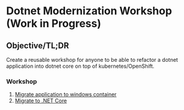 # Dotnet Modernization Workshop (Work in Progress)

## Objective/TL;DR

Create a reusable workshop for anyone to be able to refactor a dotnet application into dotnet core on top of kubernetes/OpenShift.

### Workshop

1. [Migrate application to windows container](01-app-to-container.md)
2. [Migrate to .NET Core](02-refactor-to-core.md)
